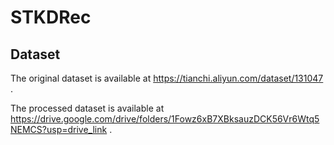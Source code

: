 # STKDRec
## Dataset
The original dataset is available at https://tianchi.aliyun.com/dataset/131047 .

The processed dataset is available at https://drive.google.com/drive/folders/1Fowz6xB7XBksauzDCK56Vr6Wtq5NEMCS?usp=drive_link .
